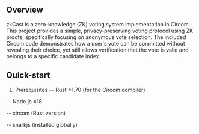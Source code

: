 ## Overview
zkCast is a zero-knowledge (ZK) voting system implementation in Circom. This project provides a simple, privacy-preserving voting protocol using ZK proofs, specifically focusing on anonymous vote selection. The included Circom code demonstrates how a user's vote can be committed without revealing their choice, yet still allows verification that the vote is valid and belongs to a specific candidate index.

## Quick-start
1. Prerequisites
-- Rust ≥1.70 (for the Circom compiler)

-- Node.js ≥18

-- circom (Rust version)

-- snarkjs (installed globally)
